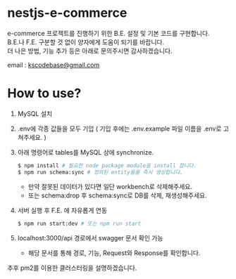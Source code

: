 # nestjs-e-commerce

e-commerce 프로젝트를 진행하기 위한 B.E. 설정 및 기본 코드를 구현합니다.  
B.E.나 F.E. 구분할 것 없이 양자에게 도움이 되기를 바랍니다.  
더 나은 방법, 기능 추가 등은 아래로 문의주시면 감사하겠습니다.

email : kscodebase@gmail.com

# How to use?

1. MySQL 설치
2. .env에 각종 값들을 모두 기입 ( 기입 후에는 .env.example 파일 이름을 .env로 고쳐주세요. )
3. 아래 명령어로 tables를 MySQL 상에 synchronize.

   ```bash
   $ npm install # 필요한 node package module을 install 합니다.
   $ npm run schema:sync # 정의된 entity들을 즉시 생성합니다.
   ```

   - 만약 잘못된 데이터가 있다면 일단 workbench로 삭제해주세요.
   - 또는 schema:drop 후 schema:sync로 DB를 삭제, 재생성해주세요.

4. 서버 실행 후 F.E. 에 자유롭게 연동

   ```bash
   $ npm run start:dev # 또는 npm run start
   ```

5. localhost:3000/api 경로에서 swagger 문서 확인 가능
   - 해당 문서를 통해 경로, 기능, Request와 Response를 확인합니다.

추후 pm2를 이용한 클러스터링을 설명하겠습니다.
